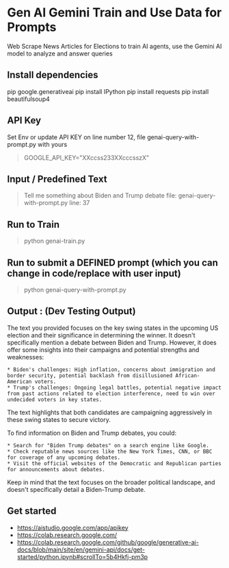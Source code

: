 # Gen AI Gemini Train and Use Data for Prompts
Web Scrape News Articles for Elections to train AI agents, use the Gemini AI model to analyze and answer queries

## Install dependencies
pip google.generativeai
pip install IPython
pip install requests
pip install beautifulsoup4

## API Key
Set Env or update API KEY on line number 12, file genai-query-with-prompt.py with yours
> GOOGLE_API_KEY="XXccss233XXcccsszX"

## Input / Predefined Text
> Tell me something about Biden and Trump debate
file: genai-query-with-prompt.py
line: 37


## Run to Train
> python genai-train.py


## Run to submit a DEFINED prompt (which you can change in code/replace with user input)
> python genai-query-with-prompt.py



## Output : (Dev Testing Output)

The text you provided focuses on the key swing states in the upcoming US election and their significance in determining the winner. It doesn't specifically mention a debate between Biden and Trump. However, it does offer some insights into their campaigns and potential strengths and weaknesses:

    * Biden's challenges: High inflation, concerns about immigration and border security, potential backlash from disillusioned African-American voters.
    * Trump's challenges: Ongoing legal battles, potential negative impact from past actions related to election interference, need to win over undecided voters in key states.

The text highlights that both candidates are campaigning aggressively in these swing states to secure victory.

To find information on Biden and Trump debates, you could:

    * Search for "Biden Trump debates" on a search engine like Google.
    * Check reputable news sources like the New York Times, CNN, or BBC for coverage of any upcoming debates.
    * Visit the official websites of the Democratic and Republican parties for announcements about debates.

Keep in mind that the text focuses on the broader political landscape, and doesn't specifically detail a Biden-Trump debate.


## Get started
- https://aistudio.google.com/app/apikey
- https://colab.research.google.com/
- https://colab.research.google.com/github/google/generative-ai-docs/blob/main/site/en/gemini-api/docs/get-started/python.ipynb#scrollTo=5b4Hkfj-pm3p
